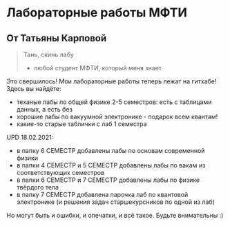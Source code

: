 # Лабораторные работы МФТИ
## От Татьяны Карповой

> Тань, скинь лабу
> - любой студент МФТИ, который меня знает

Это свершилось! Мои лабораторные работы теперь лежат на гитхабе! Здесь вы найдёте:

* теханые лабы по общей физике 2-5 семестров: есть с таблицами данных, а есть без
* хорошие лабы по вакуумной электронике - подарок всем квантам!
* какие-то старые таблички с лаб 1 семестра

UPD 18.02.2021:
- в папку 6 СЕМЕСТР добавлены лабы по основам современной физики
- в папки 4 СЕМЕСТР и 5 СЕМЕСТР добавлены лабы по вакам из соответствующих семестров
- в папки 6 СЕМЕСТР и 7 СЕМЕСТР добавлены лабы по физике твёрдого тела
- в папку 7 СЕМЕСТР добавлена парочка лаб по квантовой электронике (и решения задач старшекурсников по одной из лаб)

Но могут быть и ошибки, и опечатки, и всё такое. Будьте внимательны :)
